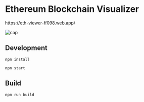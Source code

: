# Ethereum Blockchain Visualizer

https://eth-viewer-ff098.web.app/

![cap](https://user-images.githubusercontent.com/3281804/124370766-cfe4c600-dcb5-11eb-9a59-d72e0961f735.png)

## Development

```
npm install

npm start
```

## Build

```
npm run build
```
